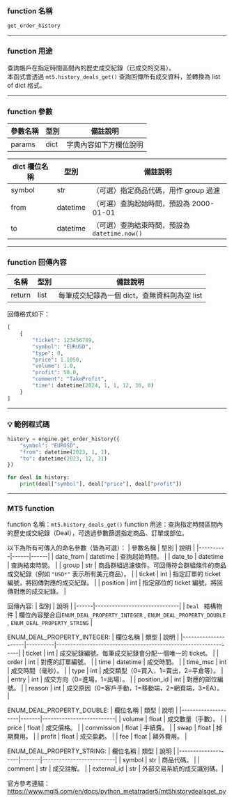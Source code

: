 ### function 名稱

`get_order_history`

---

### function 用途

查詢帳戶在指定時間區間內的歷史成交紀錄（已成交的交易）。  
本函式會透過 `mt5.history_deals_get()` 查詢回傳所有成交資料，並轉換為 list of dict 格式。

---

### function 參數

| 參數名稱 | 型別 | 備註說明 |
|----------|------|----------|
| params   | dict | 字典內容如下方欄位說明 |

| dict 欄位名稱 | 型別     | 備註說明                           |
|----------------|----------|------------------------------------|
| symbol         | str      | （可選）指定商品代碼，用作 group 過濾 |
| from           | datetime | （可選）查詢起始時間，預設為 2000-01-01 |
| to             | datetime | （可選）查詢結束時間，預設為 `datetime.now()` |

---

### function 回傳內容

| 名稱   | 型別 | 備註說明                               |
|--------|------|----------------------------------------|
| return | list | 每筆成交紀錄為一個 dict，查無資料則為空 list |

回傳格式如下：

```python
[
    {
        "ticket": 123456789,
        "symbol": "EURUSD",
        "type": 0,
        "price": 1.1050,
        "volume": 1.0,
        "profit": 50.0,
        "comment": "TakeProfit",
        "time": datetime(2024, 1, 1, 12, 30, 0)
    }
]
```

---

### 💡 範例程式碼

```python
history = engine.get_order_history({
    "symbol": "EURUSD",
    "from": datetime(2023, 1, 1),
    "to": datetime(2023, 12, 31)
})

for deal in history:
    print(deal["symbol"], deal["price"], deal["profit"])

```

---

### MT5 function

function 名稱：`mt5.history_deals_get()`
function 用途：查詢指定時間區間內的歷史成交紀錄（Deal），可透過參數篩選指定商品、訂單或部位。

以下為所有可傳入的命名參數（皆為可選）：
| 參數名稱 | 型別 | 說明 |
|----------|------|------|
| date_from | datetime | 查詢起始時間。 |
| date_to   | datetime | 查詢結束時間。 |
| group     | str      | 商品群組過濾條件。可回傳符合群組條件的商品成交紀錄（例如 `"USD*"` 表示所有美元商品）。 |
| ticket    | int      | 指定訂單的 ticket 編號，將回傳對應的成交紀錄。 |
| position  | int      | 指定部位的 ticket 編號，將回傳對應的成交紀錄。 |


回傳內容:
| 型別 | 說明                         |
|------|------------------------------|
| `Deal ` 結構物件 | 欄位內容整合自`ENUM_DEAL_PROPERTY_INTEGER` , `ENUM_DEAL_PROPERTY_DOUBLE` ,  `ENUM_DEAL_PROPERTY_STRING` |

ENUM_DEAL_PROPERTY_INTEGER:
| 欄位名稱            | 類型     | 說明                                                           |
|---------------------|----------|----------------------------------------------------------------|
| ticket              | int      | 成交紀錄編號。每筆成交紀錄會分配一個唯一的 ticket。             |
| order               | int      | 對應的訂單編號。                                               |
| time                | datetime | 成交時間。                                                     |
| time_msc            | int      | 成交時間（毫秒）。                                             |
| type                | int      | 成交類型（0=買入，1=賣出，2=平倉等）。                         |
| entry               | int      | 成交方向（0=進場，1=出場）。                                   |
| position_id         | int      | 對應的部位編號。                                               |
| reason              | int      | 成交原因（0=客戶手動，1=移動端，2=網頁端，3=EA）。             |

ENUM_DEAL_PROPERTY_DOUBLE:
| 欄位名稱           | 類型  | 說明                     |
|--------------------|-------|--------------------------|
| volume             | float | 成交數量（手數）。       |
| price              | float | 成交價格。               |
| commission         | float | 手續費。                 |
| swap               | float | 掉期費用。               |
| profit             | float | 成交盈虧。               |
| fee                | float | 額外費用。               |

ENUM_DEAL_PROPERTY_STRING:
| 欄位名稱           | 類型  | 說明                     |
|--------------------|-------|--------------------------|
| symbol             | str   | 商品代碼。               |
| comment            | str   | 成交註解。               |
| external_id        | str   | 外部交易系統的成交識別碼。|

官方參考連結： 
https://www.mql5.com/en/docs/python_metatrader5/mt5historydealsget_py